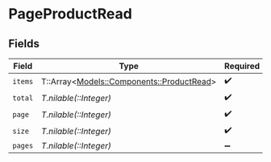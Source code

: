 # PageProductRead


## Fields

| Field                                                                           | Type                                                                            | Required                                                                        | Description                                                                     |
| ------------------------------------------------------------------------------- | ------------------------------------------------------------------------------- | ------------------------------------------------------------------------------- | ------------------------------------------------------------------------------- |
| `items`                                                                         | T::Array<[Models::Components::ProductRead](../../models/shared/productread.md)> | :heavy_check_mark:                                                              | N/A                                                                             |
| `total`                                                                         | *T.nilable(::Integer)*                                                          | :heavy_check_mark:                                                              | N/A                                                                             |
| `page`                                                                          | *T.nilable(::Integer)*                                                          | :heavy_check_mark:                                                              | N/A                                                                             |
| `size`                                                                          | *T.nilable(::Integer)*                                                          | :heavy_check_mark:                                                              | N/A                                                                             |
| `pages`                                                                         | *T.nilable(::Integer)*                                                          | :heavy_minus_sign:                                                              | N/A                                                                             |
